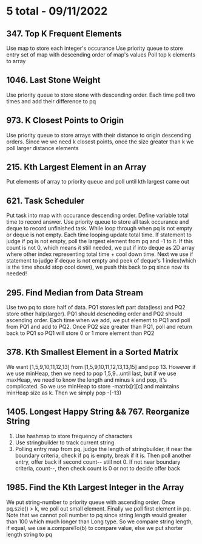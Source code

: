 # 5 total - 09/11/2022

## 347. Top K Frequent Elements
Use map to store each integer's occurance
Use priority queue to store entry set of map with descending order of map's values
Poll top k elements to array

## 1046. Last Stone Weight
Use priority queue to store stone with descending order. Each time poll two times and add their difference to pq

## 973. K Closest Points to Origin
Use priority queue to store arrays with their distance to origin descending orders. Since we we need k closest points, once the size greater than k we poll larger distance elements

## 215. Kth Largest Element in an Array
Put elements of array to priority queue and poll until kth largest came out

## 621. Task Scheduler
Put task into map with occurance descending order.
Define variable total time to record answer. Use priority queue to store all task occurance and deque to record unfinished task.
While loop through when pq is not empty or deque is not empty. Each time looping update total time. If statement to judge if pq is not empty, poll the largest element from pq and -1 to it. If this count is not 0, which means it still needed, we put if into deque as 2D array where other index representing total time + cool down time.
Next we use if statement to judge if deque is not empty and peek of deque's 1 index(which is the time should stop cool down), we push this back to pq since now its needed!

## 295. Find Median from Data Stream
Use two pq to store half of data. PQ1 stores left part data(less) and PQ2 store other halp(larger). PQ1 should descneding order and PQ2 should ascending order. Each time when we add, we put element to PQ1 and poll from PQ1 and add to PQ2. Once PQ2 size greater than PQ1, poll and return back to PQ1 so PQ1 will store 0 or 1 more element than PQ2

## 378. Kth Smallest Element in a Sorted Matrix
We want [1,5,9,10,11,12,13] from [1,5,9,10,11,12,13,13,15] and pop 13. However if we use minHeap, then we need to pop 1,5,9...until last, but if we use maxHeap, we need to know the length and minus k and pop, it's complicated. So we use minHeap to store -matrix[r][c] and maintains minHeap size as k. Then we simply pop -(-13)

## 1405. Longest Happy String && 767. Reorganize String
1. Use hashmap to store frequency of characters
2. Use stringbuilder to track current string
3. Polling entry map from pq, judge the length of stringbuilder, if near the boundary criteria, check if pq is empty, break if it is. Then poll another entry, offer back if second count-- still not 0. If not near boundary criteria, count--, then check count is 0 or not to decide offer back

## 1985. Find the Kth Largest Integer in the Array
We put string-number to priority queue with ascending order. Once pq.szie() > k, we poll out small element. Finally we poll first element in pq. Note that we cannot poll number to pq since string length would greater than 100 which much longer than Long type. So we compare string length, if equal, we use a.compareTo(b) to compare value, else we put shorter length string to pq
